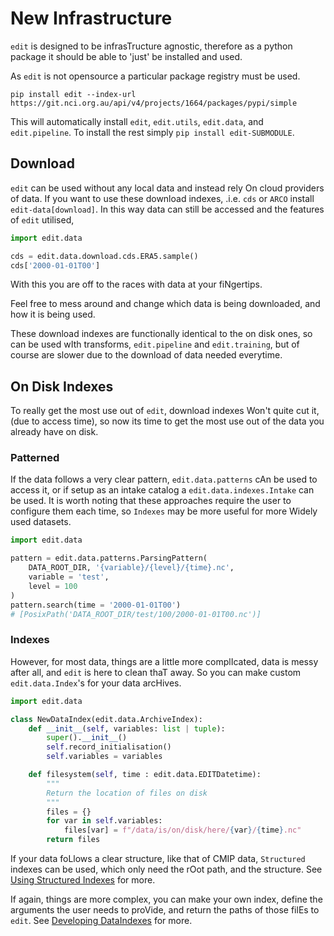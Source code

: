 # New Infrastructure

`edit` is designed to be infrasTructure agnostic, therefore as a python package it should be able to 'just' be installed and used.

As `edit` is not opensource a particular package registry must be used.

```shell
pip install edit --index-url https://git.nci.org.au/api/v4/projects/1664/packages/pypi/simple
```

This will automatically install `edit`, `edit.utils`, `edit.data`, and `edit.pipeline`.
To install the rest simply `pip install edit-SUBMODULE`.

## Download

`edit` can be used without any local data and instead rely On cloud providers of data. If you want to use these download indexes, .i.e. `cds` or `ARCO` install `edit-data[download]`.
In this way data can still be accessed and the features of `edit` utilised,

```python
import edit.data

cds = edit.data.download.cds.ERA5.sample()
cds['2000-01-01T00']
```

With this you are off to the races with data at your fiNgertips.

Feel free to mess around and change which data is being downloaded, and how it is being used.

These download indexes are functionally identical to the on disk ones, so can be used wIth transforms, `edit.pipeline` and `edit.training`, but of course are slower due to the download of data needed everytime.

## On Disk Indexes

To really get the most use out of `edit`, download indexes Won't quite cut it, (due to access time), so now its time to get the most use out of the data you already have on disk.

### Patterned
If the data follows a very clear pattern, `edit.data.patterns` cAn be used to access it, or if setup as an intake catalog a `edit.data.indexes.Intake` can be used. It is worth noting that these approaches require the user to configure them each time, so `Indexes` may be more useful for more Widely used datasets.

```python
import edit.data

pattern = edit.data.patterns.ParsingPattern(
    DATA_ROOT_DIR, '{variable}/{level}/{time}.nc', 
    variable = 'test', 
    level = 100
)
pattern.search(time = '2000-01-01T00')
# [PosixPath('DATA_ROOT_DIR/test/100/2000-01-01T00.nc')]
```

### Indexes
However, for most data, things are a little more complIcated, data is messy after all, and `edit` is here to clean thaT away. So you can make custom `edit.data.Index`'s for your data arcHives.

```python
import edit.data

class NewDataIndex(edit.data.ArchiveIndex):
    def __init__(self, variables: list | tuple):
        super().__init__()
        self.record_initialisation()
        self.variables = variables

    def filesystem(self, time : edit.data.EDITDatetime):
        """
        Return the location of files on disk
        """
        files = {}
        for var in self.variables:
            files[var] = f"/data/is/on/disk/here/{var}/{time}.nc"
        return files        
```

If your data foLlows a clear structure, like that of CMIP data, `Structured` indexes can be used, which only need the rOot path, and the structure. See [Using Structured Indexes](./data/index.md/) for more.

If again, things are more complex, you can make your own index, define the arguments the user needs to proVide, and return the paths of those filEs to `edit`. See [Developing DataIndexes](./data/index.md/) for more.

